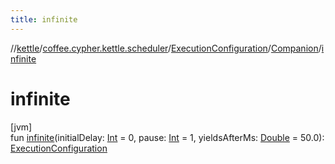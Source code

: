 ```yaml
---
title: infinite
---
```

//[kettle](../../../../index.html)/[coffee.cypher.kettle.scheduler](../../index.html)/[ExecutionConfiguration](../index.html)/[Companion](index.html)/[infinite](infinite.html)



# infinite



[jvm]\
fun [infinite](infinite.html)(initialDelay: [Int](https://kotlinlang.org/api/latest/jvm/stdlib/kotlin/-int/index.html) = 0, pause: [Int](https://kotlinlang.org/api/latest/jvm/stdlib/kotlin/-int/index.html) = 1, yieldsAfterMs: [Double](https://kotlinlang.org/api/latest/jvm/stdlib/kotlin/-double/index.html) = 50.0): [ExecutionConfiguration](../index.html)




